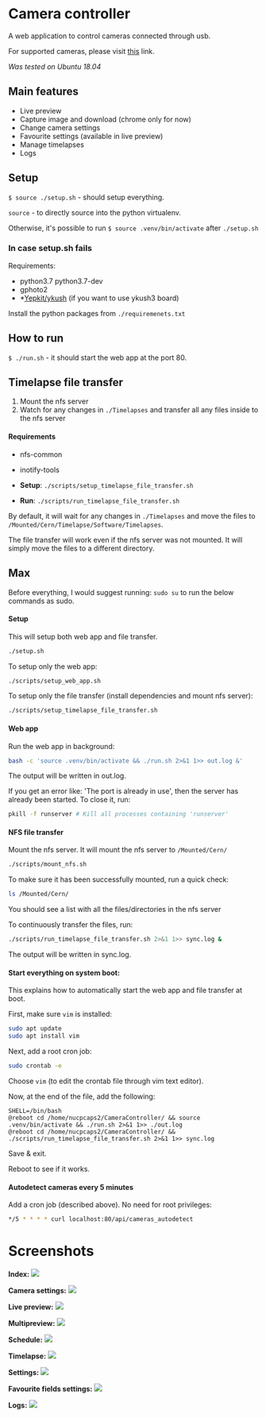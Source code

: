 # Camera controller
A web application to control cameras connected through usb.

For supported cameras, please visit [this](http://www.gphoto.org/proj/libgphoto2/support.php) link.

*Was tested on Ubuntu 18.04*

## Main features
- Live preview
- Capture image and download (chrome only for now)
- Change camera settings
- Favourite settings (available in live preview)
- Manage timelapses
- Logs

## Setup
`$ source ./setup.sh` - should setup everything.

`source` - to directly source into the python virtualenv.

Otherwise, it's possible to run `$ source .venv/bin/activate` after `./setup.sh`

### In case setup.sh fails
Requirements:
- python3.7 python3.7-dev
- gphoto2
- *[Yepkit/ykush](https://github.com/Yepkit/ykush.git) (if you want to use ykush3 board)

Install the python packages from `./requiremenets.txt`

## How to run
`$ ./run.sh` - it should start the web app at the port 80.


## Timelapse file transfer
1. Mount the nfs server
2. Watch for any changes in `./Timelapses` and transfer all any files inside to the nfs server

#### Requirements
- nfs-common
- inotify-tools


- **Setup**: `./scripts/setup_timelapse_file_transfer.sh`
- **Run**: `./scripts/run_timelapse_file_transfer.sh`

By default, it will wait for any changes in `./Timelapses` and move the files to `/Mounted/Cern/Timelapse/Software/Timelapses`.

The file transfer will work even if the nfs server was not mounted. It will simply move the files to a different directory.


## Max

Before everything, I would suggest running: `sudo su` to run the below commands as sudo.

#### Setup
This will setup both web app and file transfer.
~~~bash
./setup.sh
~~~

To setup only the web app:
~~~bash
./scripts/setup_web_app.sh
~~~

To setup only the file transfer (install dependencies and mount nfs server):
~~~bash
./scripts/setup_timelapse_file_transfer.sh
~~~


#### Web app
Run the web app in background:
~~~bash
bash -c 'source .venv/bin/activate && ./run.sh 2>&1 1>> out.log &'
~~~

The output will be written in out.log.

If you get an error like: 'The port is already in use', then the server has already been started. To close it, run:
~~~bash
pkill -f runserver # Kill all processes containing 'runserver'
~~~


#### NFS file transfer

Mount the nfs server. It will mount the nfs server to `/Mounted/Cern/`
~~~bash
./scripts/mount_nfs.sh
~~~

To make sure it has been successfully mounted, run a quick check:
~~~bash
ls /Mounted/Cern/
~~~
You should see a list with all the files/directories in the nfs server

To continuously transfer the files, run:
~~~bash
./scripts/run_timelapse_file_transfer.sh 2>&1 1>> sync.log &
~~~

The output will be written in sync.log.

#### Start everything on system boot:
This explains how to automatically start the web app and file transfer at boot.

First, make sure `vim` is installed:
~~~bash
sudo apt update
sudo apt install vim
~~~

Next, add a root cron job:
~~~bash
sudo crontab -e
~~~
Choose `vim` (to edit the crontab file through vim text editor).

Now, at the end of the file, add the following:
~~~
SHELL=/bin/bash
@reboot cd /home/nucpcaps2/CameraController/ && source .venv/bin/activate && ./run.sh 2>&1 1>> ./out.log
@reboot cd /home/nucpcaps2/CameraController/ && ./scripts/run_timelapse_file_transfer.sh 2>&1 1>> sync.log
~~~
Save & exit.

Reboot to see if it works.

#### Autodetect cameras every 5 minutes
Add a cron job (described above). No need for root privileges:
~~~bash
*/5 * * * * curl localhost:80/api/cameras_autodetect
~~~

# Screenshots
**Index:**
![](./imgs/index.png)

**Camera settings:**
![](./imgs/all_settings.png)

**Live preview:**
![](./imgs/single_preview.png)

**Multipreview:**
![](./imgs/multipreview.png)

**Schedule:**
![](./imgs/schedule.png)

**Timelapse:**
![](./imgs/timelapse.png)

**Settings:**
![](./imgs/general_settings.png)

**Favourite fields settings:**
![](./imgs/fav_fields_settings.png)

**Logs:**
![](./imgs/logs.png)
